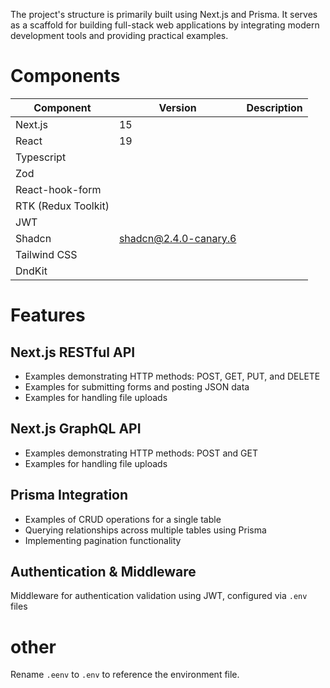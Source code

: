 The project's structure is primarily built using Next.js and Prisma. It serves as a scaffold for building full-stack web applications by integrating modern development tools and providing practical examples.

# Components

| Component           | Version               | Description |
| ------------------- | --------------------- | ----------- |
| Next.js             | 15                    |             |
| React               | 19                    |             |
| Typescript          |                       |             |
| Zod                 |                       |             |
| React-hook-form     |                       |             |
| RTK (Redux Toolkit) |                       |             |
| JWT                 |                       |             |
| Shadcn              | shadcn@2.4.0-canary.6 |             |
| Tailwind CSS        |                       |             |
| DndKit              |                       |             |

# Features

## Next.js RESTful API

- Examples demonstrating HTTP methods: POST, GET, PUT, and DELETE
- Examples for submitting forms and posting JSON data
- Examples for handling file uploads

## Next.js GraphQL API

- Examples demonstrating HTTP methods: POST and GET
- Examples for handling file uploads

## Prisma Integration

- Examples of CRUD operations for a single table
- Querying relationships across multiple tables using Prisma
- Implementing pagination functionality

## Authentication & Middleware

Middleware for authentication validation using JWT, configured via `.env` files

# other

Rename `.eenv` to `.env` to reference the environment file.
